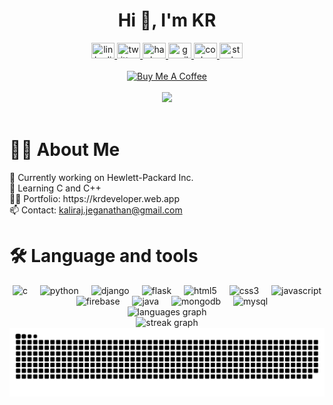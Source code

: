<!--<div align="center">
 <img height="100" src="https://avatars.githubusercontent.com/u/121792584?s=400&u=8358813ecf7a4642d8d35c9398969b7e84420c33&v=4"  />
</div>
-->

<h1 align="center">Hi 👋, I'm KR</h1>

<div align="center">
  <a href="https://www.linkedin.com/in/jkaliraj/">
    <img src="https://raw.githubusercontent.com/maurodesouza/profile-readme-generator/master/src/assets/icons/social/linkedin/default.svg" width="37" height="25" title="linkedin"  />
  </a>
  <a href="https://twitter.com/iamKaliraj_J">
    <img src="https://raw.githubusercontent.com/maurodesouza/profile-readme-generator/master/src/assets/icons/social/twitter/default.svg" width="37" height="25" title="twitter"  />
  </a>
  <a href="https://www.hackerrank.com/Kaliraj_J">
    <img src="https://raw.githubusercontent.com/maurodesouza/profile-readme-generator/master/src/assets/icons/social/hackerrank/default.svg" width="37" height="25" title="hackerrank"  />
  </a>
  <a href="mailto:kaliraj.jeganathan@gmail.com">
    <img src="https://raw.githubusercontent.com/maurodesouza/profile-readme-generator/master/src/assets/icons/social/gmail/default.svg" width="37" height="25" title="gmail"  />
  </a>
  <a href="https://codepen.com/jkaliraj">
    <img src="https://raw.githubusercontent.com/maurodesouza/profile-readme-generator/master/src/assets/icons/social/codepen/default.svg" width="37" height="25" title="codepen"  />
  </a>
  <a href="https://stackoverflow.com/jkaliraj">
    <img src="https://raw.githubusercontent.com/maurodesouza/profile-readme-generator/master/src/assets/icons/social/stackoverflow/default.svg" width="37" height="25" title="stackoverflow"  />
  </a>
</div>
<br/>
<div align="center">
<a href="https://donate.stripe.com/14kg1B4au83I3Li4gg" target="_blank"><img src="https://cdn.buymeacoffee.com/buttons/default-orange.png" alt="Buy Me A Coffee" height="41" width="174"></a>
 </div>
 <br/>
<div align="center">
  <img src="https://profile-counter.glitch.me/jkaliraj/count.svg?"  />
</div>
<br/>


 <h1 align="left">👩‍💻  About Me</h1>



<p align="left">🔭 Currently working on Hewlett-Packard Inc.<br>🌱 Learning C and C++<br>👨‍💻 Portfolio: https://krdeveloper.web.app<br>📫 Contact: <a href="mailto:kaliraj.jeganathan@gmail.com">kaliraj.jeganathan@gmail.com</a></p>



<h1 align="left">🛠 Language and tools</h1>


<div align="center">
  <img src="https://skillicons.dev/icons?i=c" height="40" title="c"  />
  <img width="12" />
  <img src="https://skillicons.dev/icons?i=py" height="40" title="python"  />
  <img width="12" />
  <img src="https://skillicons.dev/icons?i=django" height="40" title="django"  />
  <img width="12" />
  <img src="https://skillicons.dev/icons?i=flask" height="40" title="flask"  />
  <img width="12" />
  <img src="https://skillicons.dev/icons?i=html" height="40" title="html5"  />
  <img width="12" />
  <img src="https://skillicons.dev/icons?i=css" height="40" title="css3"  />
  <img width="12" />
  <img src="https://skillicons.dev/icons?i=js" height="40" title="javascript"  />
  <img width="12" />
  <img src="https://skillicons.dev/icons?i=firebase" height="40" title="firebase"  />
  <img width="12" />
  <img src="https://skillicons.dev/icons?i=java" height="40" title="java"  />
  <img width="12" />
  <img src="https://skillicons.dev/icons?i=mongodb" height="40" title="mongodb"  />
  <img width="12" />
  <img src="https://skillicons.dev/icons?i=mysql" height="40" title="mysql"  />
</div>

<div align="center">
  <img src="https://github-readme-stats.vercel.app/api/top-langs?username=jkaliraj&locale=en&hide_title=false&layout=compact&card_width=320&langs_count=5&theme=github_dark&hide_border=true&order=2" height="150" alt="languages graph"  />
  <br/>
  <img src="https://streak-stats.demolab.com?user=jkaliraj&locale=en&mode=weekly&theme=github_dark&hide_border=true&border_radius=10&order=3" height="220" alt="streak graph"  />
</div>


<img src="https://raw.githubusercontent.com/jkaliraj/jkaliraj/output/snake-dark.svg" alt="Snake animation"/>

